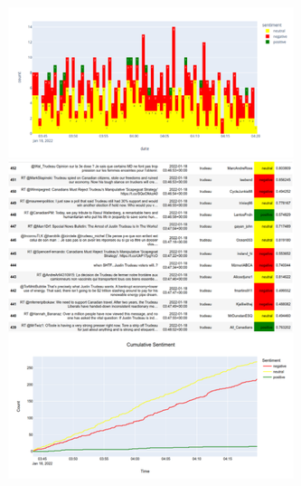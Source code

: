 ![histogram](images/img_01.png?raw=true "Histogram")
![Sentiment-coloured dataframe](images/img_00.png?raw=true "Sentiment-coloured dataframe")
![line plot (cumulative)](images/img_02.png?raw=true "Cumulative line plot")
